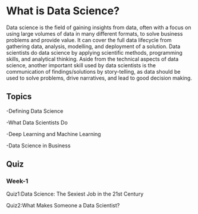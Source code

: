 # What is Data Science?
Data science is the field of gaining insights from data, often with a focus on using large volumes of data in many different formats, to solve business problems and provide value. It can cover the full data lifecycle from gathering data, analysis, modelling, and deployment of a solution. Data scientists do data science by applying scientific methods, programming skills, and analytical thinking. Aside from the technical aspects of data science, another important skill used by data scientists is the communication of findings/solutions by story-telling, as data should be used to solve problems, drive narratives, and lead to good decision making.
## Topics
-Defining Data Science 

-What Data Scientists Do

-Deep Learning and Machine Learning

-Data Science in Business

## Quiz

### Week-1

Quiz1:Data Science: The Sexiest Job in the 21st Century

Quiz2:What Makes Someone a Data Scientist?



